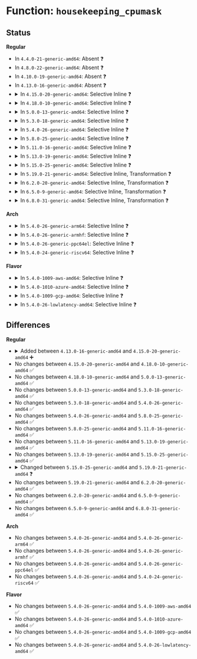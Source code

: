 # Function: <code>housekeeping_cpumask</code>

## Status
<b>Regular</b>
<ul>
<li>
In <code>4.4.0-21-generic-amd64</code>: Absent ❓
</li>
<li>
In <code>4.8.0-22-generic-amd64</code>: Absent ❓
</li>
<li>
In <code>4.10.0-19-generic-amd64</code>: Absent ❓
</li>
<li>
In <code>4.13.0-16-generic-amd64</code>: Absent ❓
</li>
<li>
<details>
<summary>In <code>4.15.0-20-generic-amd64</code>: Selective Inline ❓</summary>

```c
const struct cpumask * housekeeping_cpumask(enum hk_flags flags)
```

```json
{
  "name": "housekeeping_cpumask",
  "collision_type": "Unique Global",
  "inline_type": "Selective",
  "funcs": [
    {
      "addr": 18446744071579746224,
      "name": "housekeeping_cpumask",
      "external": true,
      "loc": "kernel/sched/isolation.c:30",
      "file": "kernel/sched/isolation.c",
      "inline": "not declared, inlined",
      "caller_inline": [],
      "caller_func": [
        "kernel/workqueue.c:workqueue_init_early",
        "kernel/sched/core.c:sched_init_smp",
        "kernel/sched/topology.c:partition_sched_domains",
        "kernel/sched/topology.c:partition_sched_domains",
        "kernel/sched/topology.c:sched_init_domains",
        "kernel/cgroup/cpuset.c:generate_sched_domains",
        "kernel/cgroup/cpuset.c:generate_sched_domains",
        "kernel/cgroup/cpuset.c:generate_sched_domains",
        "kernel/watchdog.c:lockup_detector_init",
        "drivers/base/cpu.c:print_cpus_isolated"
      ]
    }
  ],
  "symbols": [
    {
      "addr": 18446744071579746224,
      "name": "housekeeping_cpumask",
      "section": ".text",
      "bind": "STB_GLOBAL",
      "size": 46
    }
  ]
}
```
</details>
</li>
<li>
<details>
<summary>In <code>4.18.0-10-generic-amd64</code>: Selective Inline ❓</summary>

```c
const struct cpumask * housekeeping_cpumask(enum hk_flags flags)
```

```json
{
  "name": "housekeeping_cpumask",
  "collision_type": "Unique Global",
  "inline_type": "Selective",
  "funcs": [
    {
      "addr": 18446744071579780592,
      "name": "housekeeping_cpumask",
      "external": true,
      "loc": "kernel/sched/isolation.c:25",
      "file": "kernel/sched/isolation.c",
      "inline": "not declared, inlined",
      "caller_inline": [],
      "caller_func": [
        "kernel/workqueue.c:workqueue_init_early",
        "kernel/sched/core.c:sched_init_smp",
        "kernel/sched/topology.c:partition_sched_domains",
        "kernel/sched/topology.c:partition_sched_domains",
        "kernel/sched/topology.c:sched_init_domains",
        "kernel/cgroup/cpuset.c:rebuild_sched_domains_locked",
        "kernel/cgroup/cpuset.c:rebuild_sched_domains_locked",
        "kernel/cgroup/cpuset.c:rebuild_sched_domains_locked",
        "kernel/watchdog.c:lockup_detector_init",
        "drivers/base/cpu.c:print_cpus_isolated"
      ]
    }
  ],
  "symbols": [
    {
      "addr": 18446744071579780592,
      "name": "housekeeping_cpumask",
      "section": ".text",
      "bind": "STB_GLOBAL",
      "size": 46
    }
  ]
}
```
</details>
</li>
<li>
<details>
<summary>In <code>5.0.0-13-generic-amd64</code>: Selective Inline ❓</summary>

```c
const struct cpumask * housekeeping_cpumask(enum hk_flags flags)
```

```json
{
  "name": "housekeeping_cpumask",
  "collision_type": "Unique Global",
  "inline_type": "Selective",
  "funcs": [
    {
      "addr": 18446744071579823472,
      "name": "housekeeping_cpumask",
      "external": true,
      "loc": "kernel/sched/isolation.c:25",
      "file": "kernel/sched/isolation.c",
      "inline": "not declared, inlined",
      "caller_inline": [],
      "caller_func": [
        "kernel/workqueue.c:workqueue_init_early",
        "kernel/sched/core.c:sched_init_smp",
        "kernel/sched/topology.c:partition_sched_domains",
        "kernel/sched/topology.c:partition_sched_domains",
        "kernel/sched/topology.c:sched_init_domains",
        "kernel/cgroup/cpuset.c:rebuild_sched_domains_locked",
        "kernel/cgroup/cpuset.c:rebuild_sched_domains_locked",
        "kernel/cgroup/cpuset.c:rebuild_sched_domains_locked",
        "kernel/watchdog.c:lockup_detector_init",
        "drivers/base/cpu.c:print_cpus_isolated"
      ]
    }
  ],
  "symbols": [
    {
      "addr": 18446744071579823472,
      "name": "housekeeping_cpumask",
      "section": ".text",
      "bind": "STB_GLOBAL",
      "size": 46
    }
  ]
}
```
</details>
</li>
<li>
<details>
<summary>In <code>5.3.0-18-generic-amd64</code>: Selective Inline ❓</summary>

```c
const struct cpumask * housekeeping_cpumask(enum hk_flags flags)
```

```json
{
  "name": "housekeeping_cpumask",
  "collision_type": "Unique Global",
  "inline_type": "Selective",
  "funcs": [
    {
      "addr": 18446744071579851680,
      "name": "housekeeping_cpumask",
      "external": true,
      "loc": "kernel/sched/isolation.c:32",
      "file": "kernel/sched/isolation.c",
      "inline": "not declared, inlined",
      "caller_inline": [],
      "caller_func": [
        "kernel/workqueue.c:workqueue_init_early",
        "kernel/sched/core.c:sched_init_smp",
        "kernel/sched/fair.c:kick_ilb",
        "kernel/sched/topology.c:partition_sched_domains",
        "kernel/sched/topology.c:partition_sched_domains",
        "kernel/sched/topology.c:sched_init_domains",
        "kernel/cgroup/cpuset.c:generate_sched_domains",
        "kernel/cgroup/cpuset.c:generate_sched_domains",
        "kernel/cgroup/cpuset.c:generate_sched_domains",
        "kernel/watchdog.c:lockup_detector_init",
        "drivers/base/cpu.c:print_cpus_isolated"
      ]
    }
  ],
  "symbols": [
    {
      "addr": 18446744071579851680,
      "name": "housekeeping_cpumask",
      "section": ".text",
      "bind": "STB_GLOBAL",
      "size": 46
    }
  ]
}
```
</details>
</li>
<li>
<details>
<summary>In <code>5.4.0-26-generic-amd64</code>: Selective Inline ❓</summary>

```c
const struct cpumask * housekeeping_cpumask(enum hk_flags flags)
```

```json
{
  "name": "housekeeping_cpumask",
  "collision_type": "Unique Global",
  "inline_type": "Selective",
  "funcs": [
    {
      "addr": 18446744071579900176,
      "name": "housekeeping_cpumask",
      "external": true,
      "loc": "kernel/sched/isolation.c:40",
      "file": "kernel/sched/isolation.c",
      "inline": "not declared, inlined",
      "caller_inline": [],
      "caller_func": [
        "kernel/workqueue.c:workqueue_init_early",
        "kernel/sched/core.c:sched_init_smp",
        "kernel/sched/fair.c:kick_ilb",
        "kernel/sched/topology.c:partition_sched_domains_locked",
        "kernel/sched/topology.c:partition_sched_domains_locked",
        "kernel/sched/topology.c:sched_init_domains",
        "kernel/cgroup/cpuset.c:generate_sched_domains",
        "kernel/cgroup/cpuset.c:generate_sched_domains",
        "kernel/cgroup/cpuset.c:generate_sched_domains",
        "kernel/watchdog.c:lockup_detector_init",
        "drivers/base/cpu.c:print_cpus_isolated"
      ]
    }
  ],
  "symbols": [
    {
      "addr": 18446744071579900176,
      "name": "housekeeping_cpumask",
      "section": ".text",
      "bind": "STB_GLOBAL",
      "size": 46
    }
  ]
}
```
</details>
</li>
<li>
<details>
<summary>In <code>5.8.0-25-generic-amd64</code>: Selective Inline ❓</summary>

```c
const struct cpumask * housekeeping_cpumask(enum hk_flags flags)
```

```json
{
  "name": "housekeeping_cpumask",
  "collision_type": "Unique Global",
  "inline_type": "Selective",
  "funcs": [
    {
      "addr": 18446744071579943328,
      "name": "housekeeping_cpumask",
      "external": true,
      "loc": "kernel/sched/isolation.c:40",
      "file": "kernel/sched/isolation.c",
      "inline": "not declared, inlined",
      "caller_inline": [],
      "caller_func": [
        "kernel/workqueue.c:workqueue_init_early",
        "kernel/sched/core.c:sched_init_smp",
        "kernel/sched/core.c:get_nohz_timer_target",
        "kernel/sched/fair.c:kick_ilb",
        "kernel/sched/topology.c:partition_sched_domains_locked",
        "kernel/sched/topology.c:partition_sched_domains_locked",
        "kernel/sched/topology.c:sched_init_domains",
        "kernel/irq/manage.c:irq_do_set_affinity",
        "kernel/irq/cpuhotplug.c:hk_should_isolate",
        "kernel/cgroup/cpuset.c:generate_sched_domains",
        "kernel/cgroup/cpuset.c:generate_sched_domains",
        "kernel/cgroup/cpuset.c:generate_sched_domains",
        "kernel/watchdog.c:lockup_detector_init",
        "drivers/base/cpu.c:print_cpus_isolated"
      ]
    }
  ],
  "symbols": [
    {
      "addr": 18446744071579943328,
      "name": "housekeeping_cpumask",
      "section": ".text",
      "bind": "STB_GLOBAL",
      "size": 46
    }
  ]
}
```
</details>
</li>
<li>
<details>
<summary>In <code>5.11.0-16-generic-amd64</code>: Selective Inline ❓</summary>

```c
const struct cpumask * housekeeping_cpumask(enum hk_flags flags)
```

```json
{
  "name": "housekeeping_cpumask",
  "collision_type": "Unique Global",
  "inline_type": "Selective",
  "funcs": [
    {
      "addr": 18446744071579931584,
      "name": "housekeeping_cpumask",
      "external": true,
      "loc": "kernel/sched/isolation.c:40",
      "file": "kernel/sched/isolation.c",
      "inline": "not declared, inlined",
      "caller_inline": [],
      "caller_func": [
        "kernel/workqueue.c:workqueue_init_early",
        "kernel/kthread.c:kthreadd",
        "kernel/kthread.c:__kthread_create_on_node",
        "kernel/sched/core.c:sched_init_smp",
        "kernel/sched/core.c:get_nohz_timer_target",
        "kernel/sched/fair.c:kick_ilb",
        "kernel/sched/topology.c:partition_sched_domains_locked",
        "kernel/sched/topology.c:partition_sched_domains_locked",
        "kernel/sched/topology.c:sched_init_domains",
        "kernel/irq/manage.c:irq_do_set_affinity",
        "kernel/irq/cpuhotplug.c:hk_should_isolate",
        "kernel/cgroup/cpuset.c:generate_sched_domains",
        "kernel/cgroup/cpuset.c:generate_sched_domains",
        "kernel/cgroup/cpuset.c:generate_sched_domains",
        "kernel/watchdog.c:lockup_detector_init",
        "drivers/pci/pci-driver.c:pci_call_probe",
        "drivers/base/cpu.c:print_cpus_isolated",
        "net/core/net-sysfs.c:store_rps_map"
      ]
    }
  ],
  "symbols": [
    {
      "addr": 18446744071579931584,
      "name": "housekeeping_cpumask",
      "section": ".text",
      "bind": "STB_GLOBAL",
      "size": 46
    }
  ]
}
```
</details>
</li>
<li>
<details>
<summary>In <code>5.13.0-19-generic-amd64</code>: Selective Inline ❓</summary>

```c
const struct cpumask * housekeeping_cpumask(enum hk_flags flags)
```

```json
{
  "name": "housekeeping_cpumask",
  "collision_type": "Unique Global",
  "inline_type": "Selective",
  "funcs": [
    {
      "addr": 18446744071579939424,
      "name": "housekeeping_cpumask",
      "external": true,
      "loc": "kernel/sched/isolation.c:40",
      "file": "kernel/sched/isolation.c",
      "inline": "not declared, inlined",
      "caller_inline": [],
      "caller_func": [
        "kernel/workqueue.c:workqueue_init_early",
        "kernel/kthread.c:kthreadd",
        "kernel/kthread.c:__kthread_create_on_node",
        "kernel/sched/core.c:sched_init_smp",
        "kernel/sched/core.c:get_nohz_timer_target",
        "kernel/sched/fair.c:nohz_balancer_kick",
        "kernel/sched/topology.c:partition_sched_domains_locked",
        "kernel/sched/topology.c:partition_sched_domains_locked",
        "kernel/sched/topology.c:sched_init_domains",
        "kernel/irq/manage.c:irq_do_set_affinity",
        "kernel/irq/cpuhotplug.c:irq_affinity_online_cpu",
        "kernel/cgroup/cpuset.c:generate_sched_domains",
        "kernel/cgroup/cpuset.c:generate_sched_domains",
        "kernel/cgroup/cpuset.c:generate_sched_domains",
        "kernel/watchdog.c:lockup_detector_init",
        "drivers/pci/pci-driver.c:pci_device_probe",
        "drivers/base/cpu.c:print_cpus_isolated",
        "net/core/net-sysfs.c:store_rps_map"
      ]
    }
  ],
  "symbols": [
    {
      "addr": 18446744071579939424,
      "name": "housekeeping_cpumask",
      "section": ".text",
      "bind": "STB_GLOBAL",
      "size": 46
    }
  ]
}
```
</details>
</li>
<li>
<details>
<summary>In <code>5.15.0-25-generic-amd64</code>: Selective Inline ❓</summary>

```c
const struct cpumask * housekeeping_cpumask(enum hk_flags flags)
```

```json
{
  "name": "housekeeping_cpumask",
  "collision_type": "Unique Global",
  "inline_type": "Selective",
  "funcs": [
    {
      "addr": 18446744071580064448,
      "name": "housekeeping_cpumask",
      "external": true,
      "loc": "kernel/sched/isolation.c:40",
      "file": "kernel/sched/isolation.c",
      "inline": "not declared, inlined",
      "caller_inline": [],
      "caller_func": [
        "kernel/workqueue.c:workqueue_init_early",
        "kernel/kthread.c:kthreadd",
        "kernel/kthread.c:__kthread_create_on_node",
        "kernel/sched/core.c:sched_init_smp",
        "kernel/sched/core.c:get_nohz_timer_target",
        "kernel/sched/fair.c:nohz_balancer_kick",
        "kernel/sched/topology.c:partition_sched_domains_locked",
        "kernel/sched/topology.c:partition_sched_domains_locked",
        "kernel/sched/topology.c:sched_init_domains",
        "kernel/sched/topology.c:asym_cpu_capacity_scan",
        "kernel/irq/manage.c:irq_do_set_affinity",
        "kernel/irq/cpuhotplug.c:irq_affinity_online_cpu",
        "kernel/cgroup/cpuset.c:generate_sched_domains",
        "kernel/cgroup/cpuset.c:generate_sched_domains",
        "kernel/cgroup/cpuset.c:generate_sched_domains",
        "kernel/watchdog.c:lockup_detector_init",
        "drivers/pci/pci-driver.c:pci_device_probe",
        "drivers/base/cpu.c:print_cpus_isolated",
        "net/core/net-sysfs.c:store_rps_map"
      ]
    }
  ],
  "symbols": [
    {
      "addr": 18446744071580064448,
      "name": "housekeeping_cpumask",
      "section": ".text",
      "bind": "STB_GLOBAL",
      "size": 43
    }
  ]
}
```
</details>
</li>
<li>
<details>
<summary>In <code>5.19.0-21-generic-amd64</code>: Selective Inline, Transformation ❓</summary>

```c
const struct cpumask * housekeeping_cpumask(enum hk_type type)
```

```json
{
  "name": "housekeeping_cpumask",
  "collision_type": "Unique Global",
  "inline_type": "Selective",
  "funcs": [
    {
      "addr": 18446744071580201861,
      "name": "housekeeping_cpumask",
      "external": true,
      "loc": "kernel/sched/isolation.c:56",
      "file": "kernel/sched/build_utility.c",
      "inline": "not declared, inlined",
      "caller_inline": [
        "kernel/sched/build_utility.c:partition_sched_domains_locked",
        "kernel/sched/build_utility.c:partition_sched_domains_locked",
        "kernel/sched/build_utility.c:sched_init_domains",
        "kernel/sched/build_utility.c:asym_cpu_capacity_scan"
      ],
      "caller_func": [
        "kernel/workqueue.c:workqueue_init_early",
        "kernel/workqueue.c:workqueue_init_early",
        "kernel/kthread.c:kthreadd",
        "kernel/kthread.c:kthread",
        "kernel/sched/core.c:sched_init_smp",
        "kernel/sched/core.c:get_nohz_timer_target",
        "kernel/sched/core.c:get_nohz_timer_target",
        "kernel/sched/fair.c:nohz_balancer_kick",
        "kernel/irq/manage.c:irq_do_set_affinity",
        "kernel/irq/cpuhotplug.c:irq_affinity_online_cpu",
        "kernel/cgroup/cpuset.c:generate_sched_domains",
        "kernel/cgroup/cpuset.c:generate_sched_domains",
        "kernel/cgroup/cpuset.c:generate_sched_domains",
        "kernel/watchdog.c:lockup_detector_init",
        "drivers/pci/pci-driver.c:pci_call_probe",
        "drivers/pci/pci-driver.c:pci_call_probe",
        "drivers/base/cpu.c:print_cpus_isolated",
        "net/core/net-sysfs.c:store_rps_map",
        "net/core/net-sysfs.c:store_rps_map"
      ]
    }
  ],
  "symbols": [
    {
      "addr": 18446744071593879848,
      "name": "housekeeping_cpumask.cold",
      "section": ".text",
      "bind": "STB_LOCAL",
      "size": 24
    },
    {
      "addr": 18446744071580140656,
      "name": "housekeeping_cpumask",
      "section": ".text",
      "bind": "STB_GLOBAL",
      "size": 114
    }
  ]
}
```
</details>
</li>
<li>
<details>
<summary>In <code>6.2.0-20-generic-amd64</code>: Selective Inline, Transformation ❓</summary>

```c
const struct cpumask * housekeeping_cpumask(enum hk_type type)
```

```json
{
  "name": "housekeeping_cpumask",
  "collision_type": "Unique Global",
  "inline_type": "Selective",
  "funcs": [
    {
      "addr": 18446744071580392870,
      "name": "housekeeping_cpumask",
      "external": true,
      "loc": "kernel/sched/isolation.c:56",
      "file": "kernel/sched/build_utility.c",
      "inline": "not declared, inlined",
      "caller_inline": [
        "kernel/sched/build_utility.c:partition_sched_domains_locked",
        "kernel/sched/build_utility.c:partition_sched_domains_locked",
        "kernel/sched/build_utility.c:sched_init_domains",
        "kernel/sched/build_utility.c:asym_cpu_capacity_scan"
      ],
      "caller_func": [
        "kernel/workqueue.c:workqueue_init_early",
        "kernel/workqueue.c:workqueue_init_early",
        "kernel/kthread.c:kthreadd",
        "kernel/kthread.c:kthread",
        "kernel/sched/core.c:sched_init_smp",
        "kernel/sched/core.c:get_nohz_timer_target",
        "kernel/sched/core.c:get_nohz_timer_target",
        "kernel/sched/fair.c:nohz_balancer_kick",
        "kernel/irq/manage.c:irq_do_set_affinity",
        "kernel/irq/cpuhotplug.c:irq_affinity_online_cpu",
        "kernel/cgroup/cpuset.c:generate_sched_domains",
        "kernel/cgroup/cpuset.c:generate_sched_domains",
        "kernel/cgroup/cpuset.c:generate_sched_domains",
        "kernel/watchdog.c:lockup_detector_init",
        "drivers/pci/pci-driver.c:pci_call_probe",
        "drivers/pci/pci-driver.c:pci_call_probe",
        "drivers/char/random.c:try_to_generate_entropy",
        "drivers/base/cpu.c:print_cpus_isolated",
        "net/core/net-sysfs.c:store_rps_map",
        "net/core/net-sysfs.c:store_rps_map"
      ]
    }
  ],
  "symbols": [
    {
      "addr": 18446744071595981640,
      "name": "housekeeping_cpumask.cold",
      "section": ".text",
      "bind": "STB_LOCAL",
      "size": 24
    },
    {
      "addr": 18446744071580315776,
      "name": "housekeeping_cpumask",
      "section": ".text",
      "bind": "STB_GLOBAL",
      "size": 113
    }
  ]
}
```
</details>
</li>
<li>
<details>
<summary>In <code>6.5.0-9-generic-amd64</code>: Selective Inline, Transformation ❓</summary>

```c
const struct cpumask * housekeeping_cpumask(enum hk_type type)
```

```json
{
  "name": "housekeeping_cpumask",
  "collision_type": "Unique Global",
  "inline_type": "Selective",
  "funcs": [
    {
      "addr": 18446744071580461250,
      "name": "housekeeping_cpumask",
      "external": true,
      "loc": "kernel/sched/isolation.c:56",
      "file": "kernel/sched/build_utility.c",
      "inline": "not declared, inlined",
      "caller_inline": [
        "kernel/sched/build_utility.c:partition_sched_domains_locked",
        "kernel/sched/build_utility.c:partition_sched_domains_locked",
        "kernel/sched/build_utility.c:sched_init_domains",
        "kernel/sched/build_utility.c:asym_cpu_capacity_scan"
      ],
      "caller_func": [
        "kernel/workqueue.c:workqueue_init_early",
        "kernel/workqueue.c:workqueue_init_early",
        "kernel/kthread.c:kthreadd",
        "kernel/kthread.c:kthread",
        "kernel/sched/core.c:sched_init_smp",
        "kernel/sched/core.c:get_nohz_timer_target",
        "kernel/sched/core.c:get_nohz_timer_target",
        "kernel/sched/fair.c:kick_ilb",
        "kernel/irq/manage.c:irq_do_set_affinity",
        "kernel/irq/cpuhotplug.c:irq_affinity_online_cpu",
        "kernel/cgroup/cpuset.c:generate_sched_domains",
        "kernel/cgroup/cpuset.c:generate_sched_domains",
        "kernel/cgroup/cpuset.c:generate_sched_domains",
        "kernel/watchdog.c:lockup_detector_init",
        "drivers/pci/pci-driver.c:pci_call_probe",
        "drivers/pci/pci-driver.c:pci_call_probe",
        "drivers/char/random.c:try_to_generate_entropy",
        "drivers/base/cpu.c:print_cpus_isolated",
        "net/core/net-sysfs.c:rps_cpumask_housekeeping",
        "net/core/net-sysfs.c:rps_cpumask_housekeeping"
      ]
    }
  ],
  "symbols": [
    {
      "addr": 18446744071596499822,
      "name": "housekeeping_cpumask.cold",
      "section": ".text",
      "bind": "STB_LOCAL",
      "size": 24
    },
    {
      "addr": 18446744071580382544,
      "name": "housekeeping_cpumask",
      "section": ".text",
      "bind": "STB_GLOBAL",
      "size": 123
    }
  ]
}
```
</details>
</li>
<li>
<details>
<summary>In <code>6.8.0-31-generic-amd64</code>: Selective Inline, Transformation ❓</summary>

```c
const struct cpumask * housekeeping_cpumask(enum hk_type type)
```

```json
{
  "name": "housekeeping_cpumask",
  "collision_type": "Unique Global",
  "inline_type": "Selective",
  "funcs": [
    {
      "addr": 18446744071580520920,
      "name": "housekeeping_cpumask",
      "external": true,
      "loc": "kernel/sched/isolation.c:56",
      "file": "kernel/sched/build_utility.c",
      "inline": "not declared, inlined",
      "caller_inline": [
        "kernel/sched/build_utility.c:partition_sched_domains_locked",
        "kernel/sched/build_utility.c:partition_sched_domains_locked",
        "kernel/sched/build_utility.c:sched_init_domains",
        "kernel/sched/build_utility.c:asym_cpu_capacity_scan"
      ],
      "caller_func": [
        "kernel/cpu.c:cpu_down_maps_locked",
        "kernel/workqueue.c:workqueue_init_early",
        "kernel/workqueue.c:workqueue_init_early",
        "kernel/kthread.c:kthreadd",
        "kernel/kthread.c:kthread",
        "kernel/sched/core.c:sched_init_smp",
        "kernel/sched/core.c:get_nohz_timer_target",
        "kernel/sched/core.c:get_nohz_timer_target",
        "kernel/sched/fair.c:kick_ilb",
        "kernel/irq/manage.c:irq_do_set_affinity",
        "kernel/irq/cpuhotplug.c:irq_affinity_online_cpu",
        "kernel/cgroup/cpuset.c:prstate_housekeeping_conflict",
        "kernel/cgroup/cpuset.c:generate_sched_domains",
        "kernel/cgroup/cpuset.c:generate_sched_domains",
        "kernel/cgroup/cpuset.c:generate_sched_domains",
        "kernel/watchdog.c:lockup_detector_init",
        "drivers/pci/pci-driver.c:pci_call_probe",
        "drivers/pci/pci-driver.c:pci_call_probe",
        "drivers/char/random.c:try_to_generate_entropy",
        "drivers/base/cpu.c:print_cpus_isolated",
        "net/core/net-sysfs.c:rps_cpumask_housekeeping",
        "net/core/net-sysfs.c:rps_cpumask_housekeeping"
      ]
    }
  ],
  "symbols": [
    {
      "addr": 18446744071597397302,
      "name": "housekeeping_cpumask.cold",
      "section": ".text",
      "bind": "STB_LOCAL",
      "size": 24
    },
    {
      "addr": 18446744071580439280,
      "name": "housekeeping_cpumask",
      "section": ".text",
      "bind": "STB_GLOBAL",
      "size": 123
    }
  ]
}
```
</details>
</li>
</ul>
<b>Arch</b>
<ul>
<li>
<details>
<summary>In <code>5.4.0-26-generic-arm64</code>: Selective Inline ❓</summary>

```c
const struct cpumask * housekeeping_cpumask(enum hk_flags flags)
```

```json
{
  "name": "housekeeping_cpumask",
  "collision_type": "Unique Global",
  "inline_type": "Selective",
  "funcs": [
    {
      "addr": 18446603336491099336,
      "name": "housekeeping_cpumask",
      "external": true,
      "loc": "kernel/sched/isolation.c:40",
      "file": "kernel/sched/isolation.c",
      "inline": "not declared, inlined",
      "caller_inline": [],
      "caller_func": [
        "kernel/workqueue.c:workqueue_init_early",
        "kernel/sched/core.c:sched_init_smp",
        "kernel/sched/fair.c:kick_ilb",
        "kernel/sched/topology.c:partition_sched_domains_locked",
        "kernel/sched/topology.c:partition_sched_domains_locked",
        "kernel/sched/topology.c:sched_init_domains",
        "kernel/cgroup/cpuset.c:generate_sched_domains",
        "kernel/cgroup/cpuset.c:generate_sched_domains",
        "kernel/cgroup/cpuset.c:generate_sched_domains",
        "kernel/watchdog.c:lockup_detector_init",
        "drivers/base/cpu.c:print_cpus_isolated"
      ]
    }
  ],
  "symbols": [
    {
      "addr": 18446603336491099336,
      "name": "housekeeping_cpumask",
      "section": ".text",
      "bind": "STB_GLOBAL",
      "size": 92
    }
  ]
}
```
</details>
</li>
<li>
<details>
<summary>In <code>5.4.0-26-generic-armhf</code>: Selective Inline ❓</summary>

```c
const struct cpumask * housekeeping_cpumask(enum hk_flags flags)
```

```json
{
  "name": "housekeeping_cpumask",
  "collision_type": "Unique Global",
  "inline_type": "Selective",
  "funcs": [
    {
      "addr": 3225102628,
      "name": "housekeeping_cpumask",
      "external": true,
      "loc": "kernel/sched/isolation.c:40",
      "file": "kernel/sched/isolation.c",
      "inline": "not declared, inlined",
      "caller_inline": [],
      "caller_func": [
        "kernel/workqueue.c:workqueue_init_early",
        "kernel/sched/core.c:sched_init_smp",
        "kernel/sched/fair.c:kick_ilb",
        "kernel/sched/topology.c:partition_sched_domains_locked",
        "kernel/sched/topology.c:partition_sched_domains_locked",
        "kernel/sched/topology.c:sched_init_domains",
        "kernel/cgroup/cpuset.c:generate_sched_domains",
        "kernel/cgroup/cpuset.c:generate_sched_domains",
        "kernel/cgroup/cpuset.c:generate_sched_domains",
        "kernel/watchdog.c:lockup_detector_init",
        "drivers/base/cpu.c:print_cpus_isolated"
      ]
    }
  ],
  "symbols": [
    {
      "addr": 3225102628,
      "name": "housekeeping_cpumask",
      "section": ".text",
      "bind": "STB_GLOBAL",
      "size": 80
    }
  ]
}
```
</details>
</li>
<li>
<details>
<summary>In <code>5.4.0-26-generic-ppc64el</code>: Selective Inline ❓</summary>

```c
const struct cpumask * housekeeping_cpumask(enum hk_flags flags)
```

```json
{
  "name": "housekeeping_cpumask",
  "collision_type": "Unique Global",
  "inline_type": "Selective",
  "funcs": [
    {
      "addr": 13835058055283989488,
      "name": "housekeeping_cpumask",
      "external": true,
      "loc": "kernel/sched/isolation.c:40",
      "file": "kernel/sched/isolation.c",
      "inline": "not declared, inlined",
      "caller_inline": [],
      "caller_func": [
        "kernel/workqueue.c:workqueue_init_early",
        "kernel/sched/core.c:sched_init_smp",
        "kernel/sched/fair.c:kick_ilb",
        "kernel/sched/topology.c:partition_sched_domains_locked",
        "kernel/sched/topology.c:partition_sched_domains_locked",
        "kernel/sched/topology.c:sched_init_domains",
        "kernel/cgroup/cpuset.c:generate_sched_domains",
        "kernel/cgroup/cpuset.c:generate_sched_domains",
        "kernel/cgroup/cpuset.c:generate_sched_domains",
        "kernel/watchdog.c:lockup_detector_init",
        "drivers/base/cpu.c:print_cpus_isolated"
      ]
    }
  ],
  "symbols": [
    {
      "addr": 13835058055283989488,
      "name": "housekeeping_cpumask",
      "section": ".text",
      "bind": "STB_GLOBAL",
      "size": 88
    }
  ]
}
```
</details>
</li>
<li>
<details>
<summary>In <code>5.4.0-24-generic-riscv64</code>: Selective Inline ❓</summary>

```c
const struct cpumask * housekeeping_cpumask(enum hk_flags flags)
```

```json
{
  "name": "housekeeping_cpumask",
  "collision_type": "Unique Global",
  "inline_type": "Selective",
  "funcs": [
    {
      "addr": 18446743936271681450,
      "name": "housekeeping_cpumask",
      "external": true,
      "loc": "kernel/sched/isolation.c:40",
      "file": "kernel/sched/isolation.c",
      "inline": "not declared, inlined",
      "caller_inline": [],
      "caller_func": [
        "kernel/workqueue.c:workqueue_init_early",
        "kernel/sched/core.c:sched_init_smp",
        "kernel/sched/fair.c:kick_ilb",
        "kernel/sched/topology.c:partition_sched_domains_locked",
        "kernel/sched/topology.c:partition_sched_domains_locked",
        "kernel/sched/topology.c:sched_init_domains",
        "kernel/cgroup/cpuset.c:generate_sched_domains",
        "kernel/cgroup/cpuset.c:generate_sched_domains",
        "kernel/cgroup/cpuset.c:generate_sched_domains",
        "kernel/watchdog.c:lockup_detector_init",
        "drivers/base/cpu.c:print_cpus_isolated"
      ]
    }
  ],
  "symbols": [
    {
      "addr": 18446743936271681450,
      "name": "housekeeping_cpumask",
      "section": ".text",
      "bind": "STB_GLOBAL",
      "size": 82
    }
  ]
}
```
</details>
</li>
</ul>
<b>Flavor</b>
<ul>
<li>
<details>
<summary>In <code>5.4.0-1009-aws-amd64</code>: Selective Inline ❓</summary>

```c
const struct cpumask * housekeeping_cpumask(enum hk_flags flags)
```

```json
{
  "name": "housekeeping_cpumask",
  "collision_type": "Unique Global",
  "inline_type": "Selective",
  "funcs": [
    {
      "addr": 18446744071579872288,
      "name": "housekeeping_cpumask",
      "external": true,
      "loc": "kernel/sched/isolation.c:40",
      "file": "kernel/sched/isolation.c",
      "inline": "not declared, inlined",
      "caller_inline": [],
      "caller_func": [
        "kernel/workqueue.c:workqueue_init_early",
        "kernel/sched/core.c:sched_init_smp",
        "kernel/sched/fair.c:kick_ilb",
        "kernel/sched/topology.c:partition_sched_domains_locked",
        "kernel/sched/topology.c:partition_sched_domains_locked",
        "kernel/sched/topology.c:sched_init_domains",
        "kernel/cgroup/cpuset.c:generate_sched_domains",
        "kernel/cgroup/cpuset.c:generate_sched_domains",
        "kernel/cgroup/cpuset.c:generate_sched_domains",
        "kernel/watchdog.c:lockup_detector_init",
        "drivers/base/cpu.c:print_cpus_isolated"
      ]
    }
  ],
  "symbols": [
    {
      "addr": 18446744071579872288,
      "name": "housekeeping_cpumask",
      "section": ".text",
      "bind": "STB_GLOBAL",
      "size": 46
    }
  ]
}
```
</details>
</li>
<li>
<details>
<summary>In <code>5.4.0-1010-azure-amd64</code>: Selective Inline ❓</summary>

```c
const struct cpumask * housekeeping_cpumask(enum hk_flags flags)
```

```json
{
  "name": "housekeeping_cpumask",
  "collision_type": "Unique Global",
  "inline_type": "Selective",
  "funcs": [
    {
      "addr": 18446744071579807296,
      "name": "housekeeping_cpumask",
      "external": true,
      "loc": "kernel/sched/isolation.c:40",
      "file": "kernel/sched/isolation.c",
      "inline": "not declared, inlined",
      "caller_inline": [],
      "caller_func": [
        "kernel/workqueue.c:workqueue_init_early",
        "kernel/sched/core.c:sched_init_smp",
        "kernel/sched/fair.c:kick_ilb",
        "kernel/sched/topology.c:partition_sched_domains_locked",
        "kernel/sched/topology.c:partition_sched_domains_locked",
        "kernel/sched/topology.c:sched_init_domains",
        "kernel/cgroup/cpuset.c:generate_sched_domains",
        "kernel/cgroup/cpuset.c:generate_sched_domains",
        "kernel/cgroup/cpuset.c:generate_sched_domains",
        "kernel/watchdog.c:lockup_detector_init",
        "drivers/base/cpu.c:print_cpus_isolated"
      ]
    }
  ],
  "symbols": [
    {
      "addr": 18446744071579807296,
      "name": "housekeeping_cpumask",
      "section": ".text",
      "bind": "STB_GLOBAL",
      "size": 46
    }
  ]
}
```
</details>
</li>
<li>
<details>
<summary>In <code>5.4.0-1009-gcp-amd64</code>: Selective Inline ❓</summary>

```c
const struct cpumask * housekeeping_cpumask(enum hk_flags flags)
```

```json
{
  "name": "housekeeping_cpumask",
  "collision_type": "Unique Global",
  "inline_type": "Selective",
  "funcs": [
    {
      "addr": 18446744071579860448,
      "name": "housekeeping_cpumask",
      "external": true,
      "loc": "kernel/sched/isolation.c:40",
      "file": "kernel/sched/isolation.c",
      "inline": "not declared, inlined",
      "caller_inline": [],
      "caller_func": [
        "kernel/workqueue.c:workqueue_init_early",
        "kernel/sched/core.c:sched_init_smp",
        "kernel/sched/fair.c:kick_ilb",
        "kernel/sched/topology.c:partition_sched_domains_locked",
        "kernel/sched/topology.c:partition_sched_domains_locked",
        "kernel/sched/topology.c:sched_init_domains",
        "kernel/cgroup/cpuset.c:generate_sched_domains",
        "kernel/cgroup/cpuset.c:generate_sched_domains",
        "kernel/cgroup/cpuset.c:generate_sched_domains",
        "kernel/watchdog.c:lockup_detector_init",
        "drivers/base/cpu.c:print_cpus_isolated"
      ]
    }
  ],
  "symbols": [
    {
      "addr": 18446744071579860448,
      "name": "housekeeping_cpumask",
      "section": ".text",
      "bind": "STB_GLOBAL",
      "size": 46
    }
  ]
}
```
</details>
</li>
<li>
<details>
<summary>In <code>5.4.0-26-lowlatency-amd64</code>: Selective Inline ❓</summary>

```c
const struct cpumask * housekeeping_cpumask(enum hk_flags flags)
```

```json
{
  "name": "housekeeping_cpumask",
  "collision_type": "Unique Global",
  "inline_type": "Selective",
  "funcs": [
    {
      "addr": 18446744071579905824,
      "name": "housekeeping_cpumask",
      "external": true,
      "loc": "kernel/sched/isolation.c:40",
      "file": "kernel/sched/isolation.c",
      "inline": "not declared, inlined",
      "caller_inline": [],
      "caller_func": [
        "kernel/workqueue.c:workqueue_init_early",
        "kernel/sched/core.c:sched_init_smp",
        "kernel/sched/fair.c:kick_ilb",
        "kernel/sched/topology.c:partition_sched_domains_locked",
        "kernel/sched/topology.c:partition_sched_domains_locked",
        "kernel/sched/topology.c:sched_init_domains",
        "kernel/cgroup/cpuset.c:generate_sched_domains",
        "kernel/cgroup/cpuset.c:generate_sched_domains",
        "kernel/cgroup/cpuset.c:generate_sched_domains",
        "kernel/watchdog.c:lockup_detector_init",
        "drivers/base/cpu.c:print_cpus_isolated"
      ]
    }
  ],
  "symbols": [
    {
      "addr": 18446744071579905824,
      "name": "housekeeping_cpumask",
      "section": ".text",
      "bind": "STB_GLOBAL",
      "size": 46
    }
  ]
}
```
</details>
</li>
</ul>

## Differences
<b>Regular</b>
<ul>
<li>
<details>
<summary>Added between <code>4.13.0-16-generic-amd64</code> and <code>4.15.0-20-generic-amd64</code> ➕</summary>

```c
const struct cpumask * housekeeping_cpumask(enum hk_flags flags)
```
</details>
</li>
<li>
No changes between <code>4.15.0-20-generic-amd64</code> and <code>4.18.0-10-generic-amd64</code> ✅
</li>
<li>
No changes between <code>4.18.0-10-generic-amd64</code> and <code>5.0.0-13-generic-amd64</code> ✅
</li>
<li>
No changes between <code>5.0.0-13-generic-amd64</code> and <code>5.3.0-18-generic-amd64</code> ✅
</li>
<li>
No changes between <code>5.3.0-18-generic-amd64</code> and <code>5.4.0-26-generic-amd64</code> ✅
</li>
<li>
No changes between <code>5.4.0-26-generic-amd64</code> and <code>5.8.0-25-generic-amd64</code> ✅
</li>
<li>
No changes between <code>5.8.0-25-generic-amd64</code> and <code>5.11.0-16-generic-amd64</code> ✅
</li>
<li>
No changes between <code>5.11.0-16-generic-amd64</code> and <code>5.13.0-19-generic-amd64</code> ✅
</li>
<li>
No changes between <code>5.13.0-19-generic-amd64</code> and <code>5.15.0-25-generic-amd64</code> ✅
</li>
<li>
<details>
<summary>Changed between <code>5.15.0-25-generic-amd64</code> and <code>5.19.0-21-generic-amd64</code> ❓</summary>
<ul>
<li>
<b>Param added. </b>
<code>enum hk_type type</code>
</li>
<li>
<b>Param removed. </b>
<code>enum hk_flags flags</code>
</li>
</ul>
</details>
</li>
<li>
No changes between <code>5.19.0-21-generic-amd64</code> and <code>6.2.0-20-generic-amd64</code> ✅
</li>
<li>
No changes between <code>6.2.0-20-generic-amd64</code> and <code>6.5.0-9-generic-amd64</code> ✅
</li>
<li>
No changes between <code>6.5.0-9-generic-amd64</code> and <code>6.8.0-31-generic-amd64</code> ✅
</li>
</ul>
<b>Arch</b>
<ul>
<li>
No changes between <code>5.4.0-26-generic-amd64</code> and <code>5.4.0-26-generic-arm64</code> ✅
</li>
<li>
No changes between <code>5.4.0-26-generic-amd64</code> and <code>5.4.0-26-generic-armhf</code> ✅
</li>
<li>
No changes between <code>5.4.0-26-generic-amd64</code> and <code>5.4.0-26-generic-ppc64el</code> ✅
</li>
<li>
No changes between <code>5.4.0-26-generic-amd64</code> and <code>5.4.0-24-generic-riscv64</code> ✅
</li>
</ul>
<b>Flavor</b>
<ul>
<li>
No changes between <code>5.4.0-26-generic-amd64</code> and <code>5.4.0-1009-aws-amd64</code> ✅
</li>
<li>
No changes between <code>5.4.0-26-generic-amd64</code> and <code>5.4.0-1010-azure-amd64</code> ✅
</li>
<li>
No changes between <code>5.4.0-26-generic-amd64</code> and <code>5.4.0-1009-gcp-amd64</code> ✅
</li>
<li>
No changes between <code>5.4.0-26-generic-amd64</code> and <code>5.4.0-26-lowlatency-amd64</code> ✅
</li>
</ul>
